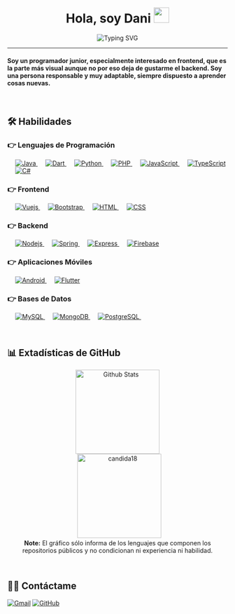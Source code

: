 <h1 align="center">Hola, soy Dani <img src="https://media.giphy.com/media/hvRJCLFzcasrR4ia7z/giphy.gif" width="35"></h1>
<p align="center">
<img src="https://readme-typing-svg.demolab.com?font=Fira+Code&pause=1000&color=F7AB22&background=FFFFFF00&width=325&lines=Programador+junior;Desarrollador+Full%20Stack;Formaci%C3%B3n+cont%C3%ADnua;T%C3%A9cnico+superior+DAM" alt="Typing SVG" />
</p>
<hr/>
<h4 align="start">Soy un programador junior, especialmente interesado en frontend, que es la parte más visual aunque no por eso deja de gustarme el backend. Soy una persona responsable y muy adaptable, siempre dispuesto a aprender cosas nuevas.</h4>
<br>

## 🛠️ Habilidades

### 👉 Lenguajes de Programación

<p align="left"> 
  &emsp;
<a href="#" target="_blank">
    <img alt="Java" src="https://img.shields.io/badge/-Java-9F1D20?logo=openjdk&logoColor=FFFFFF">
</a>
	  &emsp;
<a href="#" target="_blank">
    <img alt="Dart" src="https://img.shields.io/badge/-Dart-0175C2?logo=dart&logoColor=FFFFFF">
</a>
	  &emsp;
<a href="#" target="_blank">
    <img alt="Python" src="https://img.shields.io/badge/-Python-3776AB?logo=python&logoColor=FFFFFF">
</a>
	  &emsp;
<a href="#" target="_blank"> 
    <img alt="PHP" src="https://img.shields.io/badge/-PHP-777BB4?logo=php&logoColor=FFFFFF">
</a>
	  &emsp;
<a href="#" target="_blank"> 
    <img alt="JavaScript" src="https://img.shields.io/badge/-JavaScript-F7DF1E?logo=javascript&logoColor=000000">
</a>
	  &emsp;
<a href="#" target="_blank"> 
    <img alt="TypeScript" src="https://img.shields.io/badge/-Typescript-3178C6?logo=typescript&logoColor=FFFFFF">
</a>
	  &emsp;
<a href="#" target="_blank"> 
    <img alt="C#" src="https://img.shields.io/badge/-C%20Sharp-239120?logo=c-sharp&logoColor=FFFFFF">
</a>
</p>

### 👉 Frontend
<p align="left"> 
	  &emsp;
<a href="#" target="_blank"> 
    <img alt="Vuejs" src="https://img.shields.io/badge/-Vuejs-4FC08D?logo=vuedotjs&logoColor=FFFFFF">
</a>
	  &emsp;
<a href="#" target="_blank"> 
    <img alt="Bootstrap" src="https://img.shields.io/badge/-Bootstrap-7952B3?logo=bootstrap&logoColor=FFFFFF">
</a>
	  &emsp;
<a href="#" target="_blank"> 
    <img alt="HTML" src="https://img.shields.io/badge/-HTML-E34F26?logo=html5&logoColor=FFFFFF">
</a>
	  &emsp;
<a href="#" target="_blank"> 
    <img alt="CSS" src="https://img.shields.io/badge/-CSS-1572B6?logo=css3&logoColor=FFFFFF">
</a>
</p>

### 👉 Backend
<p align="left"> 
	  &emsp;
<a href="#" target="_blank"> 
    <img alt="Nodejs" src="https://img.shields.io/badge/-Nodejs-339933?logo=nodejs&logoColor=FFFFFF">
</a>
	  &emsp;
<a href="#" target="_blank"> 
    <img alt="Spring" src="https://img.shields.io/badge/-Spring-6DB33F?logo=spring&logoColor=FFFFFF">
</a>
	  &emsp;
<a href="#" target="_blank"> 
    <img alt="Express" src="https://img.shields.io/badge/-Express-000000?logo=express&logoColor=FFFFFF">
</a>
	  &emsp;
<a href="#" target="_blank"> 
    <img alt="Firebase" src="https://img.shields.io/badge/-Firebase-FFCA28?logo=firebase&logoColor=000000">
</a>
</p>

### 👉 Aplicaciones Móviles

<p align="left"> 
	  &emsp;
<a href="#" target="_blank"> 
    <img alt="Android" src="https://img.shields.io/badge/-Android-3DDC84?logo=android&logoColor=FFFFFF">
</a>
	  &emsp;
<a href="#" target="_blank"> 
    <img alt="Flutter" src="https://img.shields.io/badge/-Flutter-02569B?logo=flutter&logoColor=FFFFFF">
</a>
</p>

### 👉 Bases de Datos
<p align="left">
  &emsp;
<a href="#" target="_blank"> 
    <img alt="MySQL" src="https://img.shields.io/badge/-MySQL-4479A1?logo=mysql&logoColor=FFFFFF">
</a>
	  &emsp;
<a href="#" target="_blank"> 
    <img alt="MongoDB" src="https://img.shields.io/badge/-MongoDB-47A248?logo=mongodb&logoColor=FFFFFF">
</a>
	  &emsp;
<a href="#" target="_blank"> 
    <img alt="PostgreSQL" src="https://img.shields.io/badge/-PostgreSQL-4169E1?logo=postgresql&logoColor=FFFFFF">
</a>
	  &emsp;
</p>
<br/>

## 📊 Extadísticas de GitHub

  <p align="center">
    <a href="https://github.com/anuraghazra/github-readme-stats"><img alt="Github Stats" src="https://github-readme-stats.vercel.app/api?username=D4nlglss&show_icons=true&count_private=true&theme=algolia" height="192px"/></a>
<br/>
  &nbsp;
	  <img src="https://github-readme-stats.vercel.app/api/top-langs?username=D4nlglss&show_icons=true&locale=en&layout=compact&theme=algolia" alt="candida18" height="192px"/>
  <br/>
  <b>Note:</b> El gráfico sólo informa de los lenguajes que componen los repositorios públicos y no condicionan ni experiencia ni habilidad.
  </p>

<br/>

## 🙋‍♀️ Contáctame
<p>
	<a href="mailto:d4nlglss@gmail.com"><img src="https://img.icons8.com/bubbles/50/000000/gmail.png" alt="Gmail"/></a>
	<a href="https://github.com/D4nlglss"><img src="https://img.icons8.com/bubbles/50/000000/github.png" alt="GitHub"/></a>
</p>

